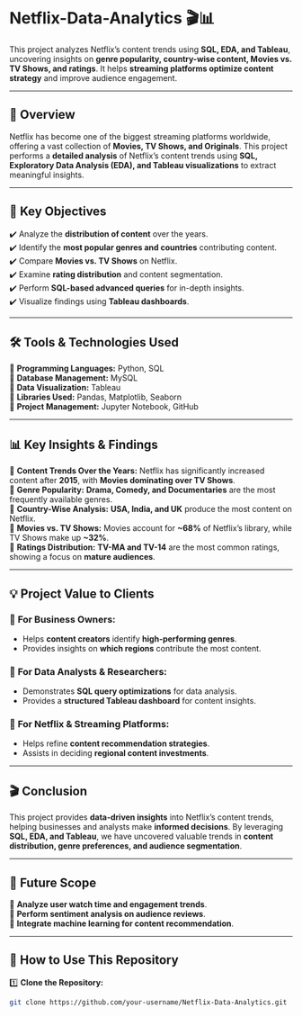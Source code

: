 # **Netflix-Data-Analytics** 🎬📊  

This project analyzes Netflix’s content trends using **SQL, EDA, and Tableau**, uncovering insights on **genre popularity, country-wise content, Movies vs. TV Shows, and ratings**. It helps **streaming platforms optimize content strategy** and improve audience engagement.  

---

## **📌 Overview**  
Netflix has become one of the biggest streaming platforms worldwide, offering a vast collection of **Movies, TV Shows, and Originals**. This project performs a **detailed analysis** of Netflix’s content trends using **SQL, Exploratory Data Analysis (EDA), and Tableau visualizations** to extract meaningful insights.  

---

## **🎯 Key Objectives**  
✔️ Analyze the **distribution of content** over the years.  
✔️ Identify the **most popular genres and countries** contributing content.  
✔️ Compare **Movies vs. TV Shows** on Netflix.  
✔️ Examine **rating distribution** and content segmentation.  
✔️ Perform **SQL-based advanced queries** for in-depth insights.  
✔️ Visualize findings using **Tableau dashboards**.  

---

## **🛠 Tools & Technologies Used**  
🔹 **Programming Languages:** Python, SQL  
🔹 **Database Management:** MySQL  
🔹 **Data Visualization:** Tableau  
🔹 **Libraries Used:** Pandas, Matplotlib, Seaborn  
🔹 **Project Management:** Jupyter Notebook, GitHub  

---

## **📊 Key Insights & Findings**  
📌 **Content Trends Over the Years:** Netflix has significantly increased content after **2015**, with **Movies dominating over TV Shows**.  
📌 **Genre Popularity:** **Drama, Comedy, and Documentaries** are the most frequently available genres.  
📌 **Country-Wise Analysis:** **USA, India, and UK** produce the most content on Netflix.  
📌 **Movies vs. TV Shows:** Movies account for **~68%** of Netflix’s library, while TV Shows make up **~32%**.  
📌 **Ratings Distribution:** **TV-MA and TV-14** are the most common ratings, showing a focus on **mature audiences**.  

---

## **💡 Project Value to Clients**  

### 🎯 **For Business Owners:**  
- Helps **content creators** identify **high-performing genres**.  
- Provides insights on **which regions** contribute the most content.  

### 🎯 **For Data Analysts & Researchers:**  
- Demonstrates **SQL query optimizations** for data analysis.  
- Provides a **structured Tableau dashboard** for content insights.  

### 🎯 **For Netflix & Streaming Platforms:**  
- Helps refine **content recommendation strategies**.  
- Assists in deciding **regional content investments**.  

---

## **🎬 Conclusion**  
This project provides **data-driven insights** into Netflix’s content trends, helping businesses and analysts make **informed decisions**. By leveraging **SQL, EDA, and Tableau**, we have uncovered valuable trends in **content distribution, genre preferences, and audience segmentation**.  

---

## **🚀 Future Scope**  
🔹 **Analyze user watch time and engagement trends**.  
🔹 **Perform sentiment analysis on audience reviews**.  
🔹 **Integrate machine learning for content recommendation**.  

---

## **📌 How to Use This Repository**  
1️⃣ **Clone the Repository:**  
```bash
git clone https://github.com/your-username/Netflix-Data-Analytics.git
